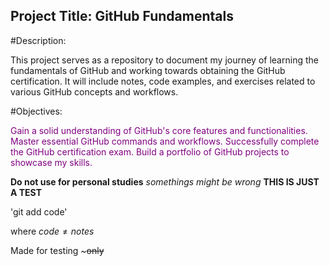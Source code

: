 ## Project Title: GitHub Fundamentals

#Description:

This project serves as a repository to document my journey of learning the fundamentals of GitHub and working towards obtaining the GitHub certification. It will include notes, code examples, and exercises related to various GitHub concepts and workflows. 

#Objectives:

<span style="color: purple"> Gain a solid understanding of GitHub's core features and functionalities.</span>
<span style="color: purple">Master essential GitHub commands and workflows.</span>
<span style="color: purple">Successfully complete the GitHub certification exam.</span>
<span style="color: purple">Build a portfolio of GitHub projects to showcase my skills.</span>

**Do not use for personal studies** *somethings might be wrong* **THIS IS JUST A TEST**

'git add code'

where $code \ne notes$

Made for testing ~~~only~~








